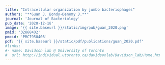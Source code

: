 ```yaml
---
title: "Intracellular organization by jumbo bacteriophages"
authors: "**Guan J, Bondy-Denomy J.**"
journal: 'Journal of Bacteriology'
pub_date: '2020-12-18'
image: '{{ site.baseurl }}/static/img/pub/guan_2020.png'
pmid: '32868402'
pmcid: 'PMC7950403'
pdf: '{{ site.baseurl }}/static/pdf/publications/guan_2020.pdf'
#links:
#- name: Davidson lab @ University of Toronto
#  url: http://individual.utoronto.ca/davidsonlab/Davidson_lab/Home.html
---
```

